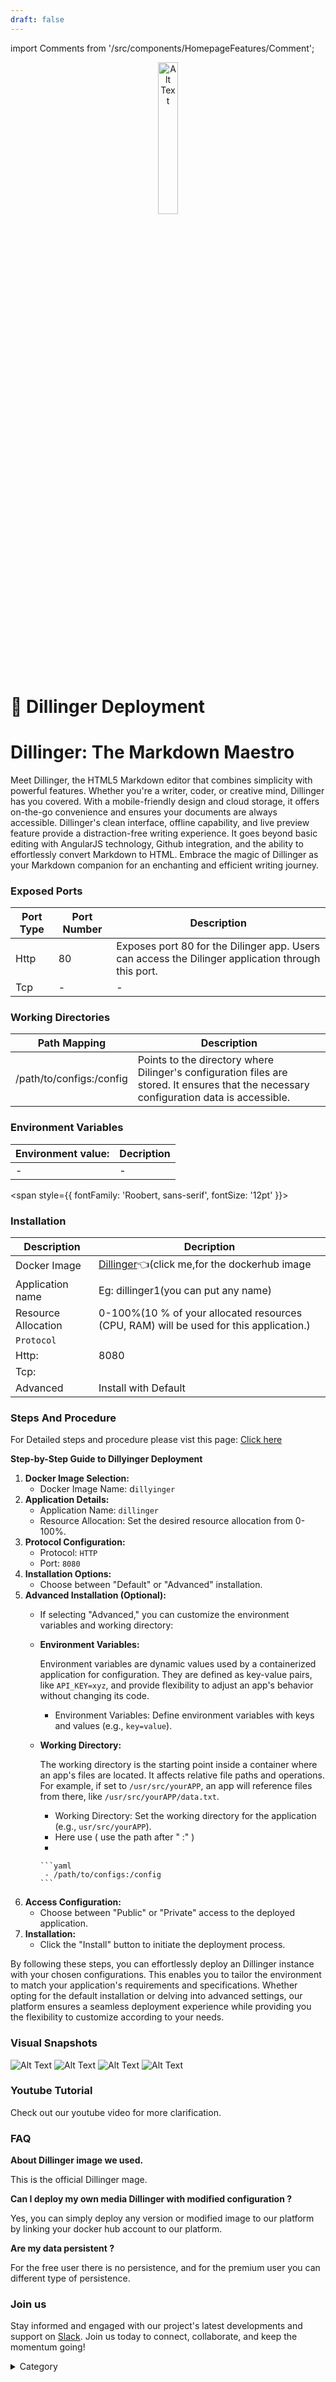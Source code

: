 ```yaml
---
draft: false
---
```

import Comments from '/src/components/HomepageFeatures/Comment';

<p align="center">
  <img src="/img/ww33.jpg" alt="Alt Text" width="25%"/>
</p>
<span style={{ fontFamily: 'Roobert, sans-serif', fontSize: '12pt' }}>

# 📓 Dillinger Deployment

# Dillinger: The Markdown Maestro

Meet Dillinger, the HTML5 Markdown editor that combines simplicity with powerful features. Whether you're a writer, coder, or creative mind, Dillinger has you covered. With a mobile-friendly design and cloud storage, it offers on-the-go convenience and ensures your documents are always accessible. Dillinger's clean interface, offline capability, and live preview feature provide a distraction-free writing experience. It goes beyond basic editing with AngularJS technology, Github integration, and the ability to effortlessly convert Markdown to HTML. Embrace the magic of Dillinger as your Markdown companion for an enchanting and efficient writing journey.

### Exposed Ports

| Port Type | Port Number | Description |
| --------- | ----------- | ----------- |
| Http      | 80          | Exposes port 80 for the Dilinger app. Users can access the Dilinger application through this port. |
| Tcp       | -           | -             |

### Working Directories

| Path Mapping                  | Description |
| ----------------------------- | ----------- |
| /path/to/configs:/config      | Points to the directory where Dilinger's configuration files are stored. It ensures that the necessary configuration data is accessible. |

### Environment Variables

|   **Environment value:**          | Decription                                                                                                               | 
| --------------------- | ------                                                                                                                   | 
|-       |  -                              |


</span>


<span style={{ fontFamily: 'Roobert, sans-serif', fontSize: '12pt' }}>

### Installation

|  Description          | Decription                                                                                                               | 
| --------------------- | ------                                                                                                                   | 
| Docker Image          |  [Dillinger](https://hub.docker.com/r/linuxserver/dillinger)👈(click me,for the dockerhub image                                   |
| Application name      |  Eg: dillinger1(you can put any name)                                                                                        | 
| Resource Allocation   |  0-100%(10 % of your allocated resources (CPU, RAM) will be used for this application.)                                  | 
| `Protocol`            |                                                                                                                          | 
|  Http:                | 8080                                                                                                                      |
|  Tcp:                 |                                                                                                                          | 
|    Advanced           |    Install with Default                                                                                                  |



### Steps And Procedure

For Detailed steps and procedure please vist this page: [Click here](https://techscaleinfinite.github.io/introduction/cloud-float/Steps%20and%20procedure)


**Step-by-Step Guide to Dillyinger Deployment**

1. **Docker Image Selection:**
   * Docker Image Name: d`illyinger`
2. **Application Details:**
   * Application Name: `dillinger`
   * Resource Allocation: Set the desired resource allocation from 0-100%.
3. **Protocol Configuration:**
   * Protocol: `HTTP`
   * Port: `8080`
4. **Installation Options:**
   * Choose between "Default" or "Advanced" installation.
5. **Advanced Installation (Optional):**
   * If selecting "Advanced," you can customize the environment variables and working directory:
   *   **Environment Variables:**

       Environment variables are dynamic values used by a containerized application for configuration. They are defined as key-value pairs, like `API_KEY=xyz`, and provide flexibility to adjust an app's behavior without changing its code.

       * Environment Variables: Define environment variables with keys and values (e.g., `key=value`).
   *   **Working Directory:**

       The working directory is the starting point inside a container where an app's files are located. It affects relative file paths and operations. For example, if set to `/usr/src/yourAPP`, an app will reference files from there, like `/usr/src/yourAPP/data.txt`.

       * Working Directory: Set the working directory for the application (e.g., `usr/src/yourAPP`).
       * Here use ( use the path after   " :"  )
       *

           ```yaml
            - /path/to/configs:/config
           ```
6. **Access Configuration:**
   * Choose between "Public" or "Private" access to the deployed application.
7. **Installation:**
   * Click the "Install" button to initiate the deployment process.

By following these steps, you can effortlessly deploy an Dillinger instance with your chosen configurations. This enables you to tailor the environment to match your application's requirements and specifications. Whether opting for the default installation or delving into advanced settings, our platform ensures a seamless deployment experience while providing you the flexibility to customize according to your needs.

### Visual Snapshots
![Alt Text](/img/w1.jpg)
![Alt Text](/img/w2.jpg)
![Alt Text](/img/w3.jpg)
![Alt Text](/img/w4.jpg)


### Youtube Tutorial&#x20;

Check out our youtube video for more clarification.

### FAQ

**About Dillinger image we used.**

This is the official Dillinger  mage.

**Can I deploy my own media Dillinger with modified configuration ?**

Yes, you can simply deploy any version or modified image to our platform by linking your docker hub account to our platform.

**Are my data persistent ?**

For the free user there is no persistence, and for the premium user you can different type of persistence.

### Join us

Stay informed and engaged with our project's latest developments and support on [Slack](https://app.slack.com/client/T04QS32JX6E/C04QKEWE146). Join us today to connect, collaborate, and keep the momentum going!&#x20;

<details>

<summary>Category</summary>

Kubernetes, cloud computing, DevOps, cloud services, hosting platform, container orchestration, cloud infrastructure, cloud deployment, cloud management, cloud technology, cloud solutions, Dillinger

</details>

</span>

<Comments />